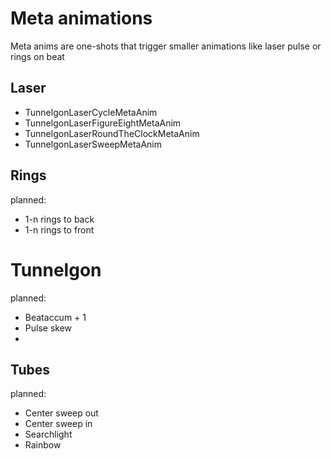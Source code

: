 # Meta animations

Meta anims are one-shots that trigger smaller animations like laser pulse or rings on beat

## Laser
* TunnelgonLaserCycleMetaAnim
* TunnelgonLaserFigureEightMetaAnim
* TunnelgonLaserRoundTheClockMetaAnim
* TunnelgonLaserSweepMetaAnim

## Rings
planned:
* 1-n rings to back
* 1-n rings to front

# Tunnelgon
planned:
* Beataccum + 1
* Pulse skew
* 

## Tubes
planned:
* Center sweep out
* Center sweep in
* Searchlight
* Rainbow
